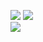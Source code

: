 ![](https://github-profile-summary-cards.vercel.app/api/cards/profile-details?username=whs31&theme=react)
![](https://github-readme-stats.vercel.app/api/top-langs/?username=whs31&theme=react) <br>
![](https://hits.seeyoufarm.com/api/count/incr/badge.svg?url=https%3A%2F%2Fgithub.com%2Fwhs311212%2Fhit-counter)
